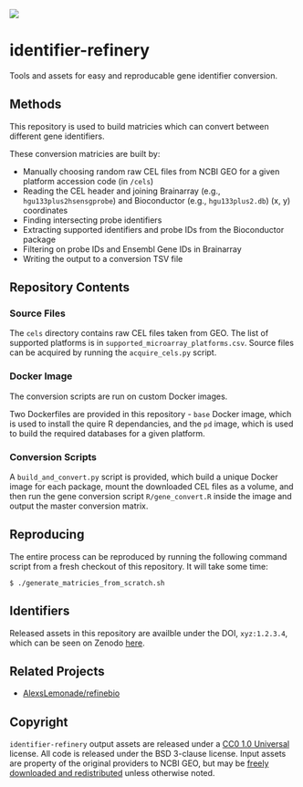 ![](https://i.imgur.com/GphUr2m.png)
# identifier-refinery

Tools and assets for easy and reproducable gene identifier conversion.

## Methods

This repository is used to build matricies which can convert between different gene identifiers.

These conversion matricies are built by:

 * Manually choosing random raw CEL files from NCBI GEO for a given platform accession code (in `/cels`)
 * Reading the CEL header and joining Brainarray (e.g., `hgu133plus2hsensgprobe`) and Bioconductor (e.g., `hgu133plus2.db`) (x, y) coordinates
 * Finding intersecting probe identifiers
 * Extracting supported identifiers and probe IDs from the Bioconductor package
 * Filtering on probe IDs and Ensembl Gene IDs in Brainarray
 * Writing the output to a conversion TSV file

## Repository Contents

### Source Files

The `cels` directory contains raw CEL files taken from GEO. The list of supported platforms is in `supported_microarray_platforms.csv`. Source files can be acquired by running the `acquire_cels.py` script.

### Docker Image

The conversion scripts are run on custom Docker images. 

Two Dockerfiles are provided in this repository - `base` Docker image, which is used to install the quire R dependancies, and the `pd` image, which is used to build the required databases for a given platform.

### Conversion Scripts

A `build_and_convert.py` script is provided, which build a unique Docker image for each package, mount the downloaded CEL files as a volume, and then run the gene conversion script `R/gene_convert.R` inside the image and output the master conversion matrix.

## Reproducing

The entire process can be reproduced by running the following command script from a fresh checkout of this repository. It will take some time:

```
$ ./generate_matricies_from_scratch.sh
```

## Identifiers

Released assets in this repository are availble under the DOI, `xyz:1.2.3.4`, which can be seen on Zenodo [here](https://link.todo).

## Related Projects

 * [AlexsLemonade/refinebio](https://github.com/AlexsLemonade/refinebio)

## Copyright

`identifier-refinery` output assets are released under a [CC0 1.0 Universal](https://creativecommons.org/publicdomain/zero/1.0/legalcode) license. All code is released under the BSD 3-clause license. Input assets are property of the original providers to NCBI GEO, but may be [freely downloaded and redistributed](https://www.ncbi.nlm.nih.gov/geo/info/disclaimer.html) unless otherwise noted.

